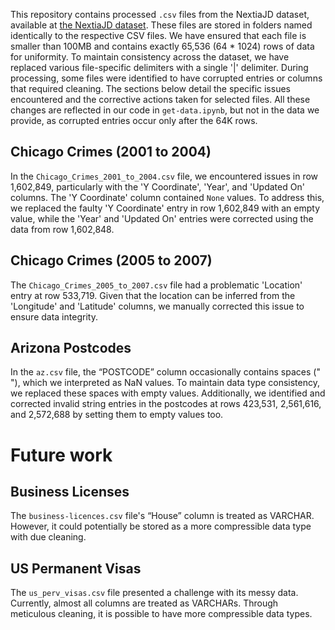 This repository contains processed `.csv` files from the NextiaJD dataset, available at [the NextiaJD dataset](https://homepages.cwi.nl/~boncz/NextiaJD/). These files are stored in folders named identically to the respective CSV files. We have ensured that each file is smaller than 100MB and contains exactly 65,536 (64 * 1024) rows of data for uniformity. To maintain consistency across the dataset, we have replaced various file-specific delimiters with a single '|' delimiter. During processing, some files were identified to have corrupted entries or columns that required cleaning. The sections below detail the specific issues encountered and the corrective actions taken for selected files. All these changes are reflected in our code in `get-data.ipynb`, but not in the data we provide, as corrupted entries occur only after the 64K rows.

## Chicago Crimes (2001 to 2004)


In the `Chicago_Crimes_2001_to_2004.csv` file, we encountered issues in row 1,602,849, particularly with the 'Y Coordinate', 'Year', and 'Updated On' columns. The 'Y Coordinate' column contained `None` values. To address this, we replaced the faulty 'Y Coordinate' entry in row 1,602,849 with an empty value, while the 'Year' and 'Updated On' entries were corrected using the data from row 1,602,848.

## Chicago Crimes (2005 to 2007)


The `Chicago_Crimes_2005_to_2007.csv` file had a problematic 'Location' entry at row 533,719. Given that the location can be inferred from the 'Longitude' and 'Latitude' columns, we manually corrected this issue to ensure data integrity.

## Arizona Postcodes


In the `az.csv` file, the “POSTCODE” column occasionally contains spaces (" "), which we interpreted as NaN values. To maintain data type consistency, we replaced these spaces with empty values. Additionally, we identified and corrected invalid string entries in the postcodes at rows 423,531, 2,561,616, and 2,572,688 by setting them to empty values too.

# Future work


## Business Licenses


The `business-licences.csv` file's “House” column is treated as VARCHAR. However, it could potentially be stored as a more compressible data type with due cleaning.

## US Permanent Visas


The `us_perv_visas.csv` file presented a challenge with its messy data. Currently, almost all columns are treated as VARCHARs. Through meticulous cleaning, it is possible to have more compressible data types.
